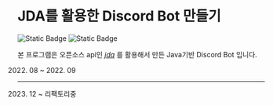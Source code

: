 # JDA를 활용한 Discord Bot 만들기
![Static Badge](https://img.shields.io/badge/Java-3766AB)
 ![Static Badge](https://img.shields.io/badge/DiscordApi-JDA-8A2BE2) 

본 프로그램은 오픈소스 api인 *[jda](https://github.com/discord-jda/JDA)* 를 활용해서 만든 Java기반 Discord Bot 입니다.

 2022. 08 ~ 2022. 09
      
---
 2023. 12 ~ 리팩토리중
